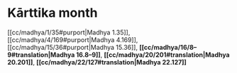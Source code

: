 # Kārttika month

[[cc/madhya/1/35#purport|Madhya 1.35]], [[cc/madhya/4/169#purport|Madhya 4.169]], [[cc/madhya/15/36#purport|Madhya 15.36]], **[[cc/madhya/16/8–9#translation|Madhya 16.8–9]]**, **[[cc/madhya/20/201#translation|Madhya 20.201]]**, **[[cc/madhya/22/127#translation|Madhya 22.127]]**

